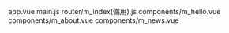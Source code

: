

app.vue
main.js
router/m_index(備用).js
components/m_hello.vue
components/m_about.vue
components/m_news.vue
